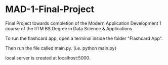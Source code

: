 # MAD-1-Final-Project
Final Project towards completion of the Modern Application Development 1 course of the IITM BS Degree in Data Science &amp; Applications 


To run the flashcard app, open a terminal inside the folder "Flashcard App". 

Then run the file called main.py. (i.e. python main.py)

local server is created at localhost:5000.
